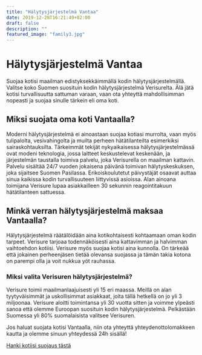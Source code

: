 ```yaml
---
title: "Hälytysjärjestelmä Vantaa"
date: 2019-12-28T16:21:49+02:00
draft: false
description: ""
featured_image: "family3.jpg"
---
```


# Hälytysjärjestelmä Vantaa

Suojaa kotisi maailman edistyksekkäimmällä kodin hälytysjärjestelmällä.
Valitse koko Suomen suosituin kodin hälytysjärjestelmä Verisurelta. 
Älä jätä kotisi turvallisuutta sattuman varaan, vaan ota yhteyttä mahdollisimman nopeasti ja suojaa sinulle tärkein eli oma koti.


## Miksi suojata oma koti Vantaalla?

Moderni hälytysjärjestelmä ei ainoastaan suojaa kotiasi murrolta, vaan myös tulipalolta, vesivahingolta ja muilta perheen hätätilanteilta esimerkiksi sairaskohtauksilta.
Tärkeimmät tekijät nykyaikaisessa hälytysjärjestelmässä ovat modeni teknologia, jossa laitteet keskustelevat keskenään, ja järjestelmän taustalla toimiva palvelu, joka Verisurella on maailman kattavin. Palvelu sisältää 24/7 vuoden jokaisena päivänä toimivan hälytyskeskuksen, joka sijaitsee Suomen Pasilassa. Erikoiskoulutetut päivystäjät osaavat auttaa sinua kaikissa kodin turvallisuuteen liittyvissä asioissa. Alan ainoana toimijana Verisure lupaa asiakkailleen 30 sekunnin reagointitakuun hätätilanteen sattuessa.



## Minkä verran hälytysjärjestelmä maksaa Vantaalla? 

Hälytysjärjestelmä räätälöidään aina kotikohtaisesti kohtaamaan oman kodin tarpeet. 
Verisure tarjoaa todennäköisesti aina kattavimman ja halvimman vaihtoehdon kotiisi.
Verisure myös suojaa kotisi aina kunnolla. On tärkeää että jokainen perheenjäsen tietää olevansa suojassa ja tämän takia kotona on parempi olla ja voit nukkua yöt rauhassa.


### Miksi valita Verisuren hälytysjärjestelmä?

Verisure toimii maailmanlaajuisesti yli 15 eri maassa. Meillä on alan tyytyväisimmät ja uskollisimmat asiakkaat, joita tällä hetkellä on jo yli 3 miljoonaa. Verisure aloitti toimintansa yli 30 vuotta sitten ja voimme ylpeästi sanoa että olemme Euroopan suosituin kodin hälytysjärjestelmä. Pelkästään Suomessa yli 80% suomalaisista valitsee Verisuren.

Jos haluat suojata kotisi Vantaalla, niin ota yhteyttä yhteydenottolomakkeen kautta ja olemme sinuun yhteydessä 24h sisällä! 

<div class="button-wrapper">
            <a class="button cta-button" href="/yhteydenotto">Hanki kotiisi suojaus tästä</a>
          </div>